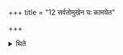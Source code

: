 +++
title = "12 सर्वतोमुखेन यः कामयेत"

+++

<details><summary>थिते</summary>

सर्वतोमुखेन यः कामयेत सर्वमिदं भवेयमिति १२
</details>
